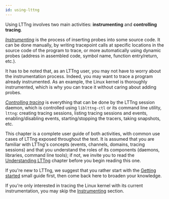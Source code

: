```yaml
---
id: using-lttng
---
```


Using LTTng involves two main activities: **instrumenting** and
**controlling tracing**.

_[Instrumenting](#doc-instrumenting)_ is the process of inserting probes
into some source code. It can be done manually, by writing tracepoint
calls at specific locations in the source code of the program to trace,
or more automatically using dynamic probes (address in assembled code,
symbol name, function entry/return, etc.).

It has to be noted that, as an LTTng user, you may not have to worry
about the instrumentation process. Indeed, you may want to trace a
program already instrumented. As an example, the Linux kernel is
thoroughly instrumented, which is why you can trace it without caring
about adding probes.

_[Controlling tracing](#doc-controlling-tracing)_ is everything
that can be done by the LTTng session daemon, which is controlled using
`liblttng-ctl` or its command line utility, `lttng`: creating tracing
sessions, listing tracing sessions and events, enabling/disabling
events, starting/stopping the tracers, taking snapshots, etc.

This chapter is a complete user guide of both activities,
with common use cases of LTTng exposed throughout the text. It is
assumed that you are familiar with LTTng's concepts (events, channels,
domains, tracing sessions) and that you understand the roles of its
components (daemons, libraries, command line tools); if not, we invite
you to read the [Understanding LTTng](#doc-understanding-lttng) chapter
before you begin reading this one.

If you're new to LTTng, we suggest that you rather start with the
[Getting started](#doc-getting-started) small guide first, then come
back here to broaden your knowledge.

If you're only interested in tracing the Linux kernel with its current
instrumentation, you may skip the
[Instrumenting](#doc-instrumenting) section.
